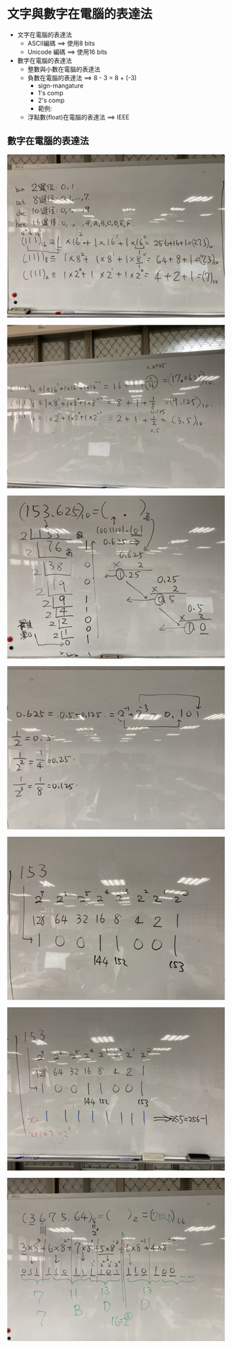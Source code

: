# 文字與數字在電腦的表達法
- 文字在電腦的表達法
  -  ASCII編碼 ==> 使用8 bits 
  -  Unicode 編碼 ==> 使用16 bits 
- 數字在電腦的表達法
  - 整數與小數在電腦的表達法
  - 負數在電腦的表達法 ==> 8 - 3 = 8 + (-3)
    - sign-mangature
    - 1's comp
    - 2's comp
    - 範例: 
  - 浮點數(float)在電腦的表達法 ==> IEEE 
## 數字在電腦的表達法
![IMG-1261.jpg](./IMG-1261.jpg)

![IMG-1262.jpg](./IMG-1262.jpg)

![IMG-1263.jpg](./IMG-1263.jpg)

![IMG-1264.jpg](./IMG-1264.jpg)

![IMG-1265.jpg](./IMG-1265.jpg)

![IMG-1266.jpg](./IMG-1266.jpg)

![IMG-1267.jpg](./IMG-1267.jpg)
